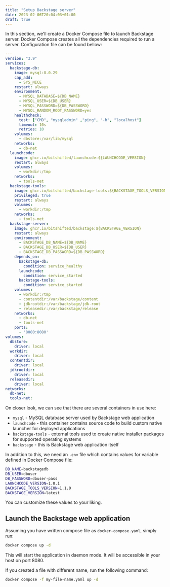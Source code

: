 ```yaml
---
title: "Setup Backstage server"
date: 2023-02-06T20:04:03+01:00
draft: true
---
```


In this section, we'll create a Docker Compose file to launch Backstage server. Docker Compose creates all the dependencies required to run
a server. Configuration file can be found bellow:

```yaml
---
version: "3.9"
services:
  backstage-db:
    image: mysql:8.0.29
    cap_add:
      - SYS_NICE
    restart: always
    environment:
      - MYSQL_DATABASE=${DB_NAME}
      - MYSQL_USER=${DB_USER}
      - MYSQL_PASSWORD=${DB_PASSWORD}
      - MYSQL_RANDOM_ROOT_PASSWORD=yes
    healthcheck:
      test: ["CMD", "mysqladmin" ,"ping", "-h", "localhost"]
      timeout: 10s
      retries: 10
    volumes:
      - dbstore:/var/lib/mysql
    networks:
      - db-net
  launchcode:
    image: ghcr.io/bitshifted/launchcode:${LAUNCHCODE_VERSION}
    restart: always
    volumes:
      - workdir:/tmp
    networks:
      - tools-net
  backstage-tools:
    image: ghcr.io/bitshifted/backstage-tools:${BACKSTAGE_TOOLS_VERSION}
    privileged: true
    restart: always
    volumes:
      - workdir:/tmp
    networks:
      - tools-net
  backstage-server:
    image: ghcr.io/bitshifted/backstage:${BACKSTAGE_VERSION}
    restart: always
    environment:
      - BACKSTAGE_DB_NAME=${DB_NAME}
      - BACKSTAGE_DB_USER=${DB_USER}
      - BACKSTAGE_DB_PASSWORD=${DB_PASSWORD}
    depends_on:
      backstage-db:
        condition: service_healthy
      launchcode:
        condition: service_started
      backstage-tools:
        condition: service_started
    volumes:
      - workdir:/tmp
      - contentdir:/var/backstage/content
      - jdkrootdir:/var/backstage/jdk-root
      - releasedir:/var/backstage/release
    networks:
      - db-net
      - tools-net
    ports:
      - '8080:8080'
volumes:
  dbstore:
    driver: local
  workdir:
    driver: local
  contentdir:
    driver: local
  jdkrootdir:
    driver: local
  releasedir:
    driver: local
networks:
  db-net:
  tools-net:
```

On closer look, we can see that there are several containers in use here:
* `mysql` - MySQL database server used by Backstage web application
* `launchcode` - this container contains source code to build custom native launcher for deployed applications
* `backstage-tools` - external tools used to create native installer packages for supported operating systems
* `backstage` - this is Backstage web application itself

In addition to this, we need an `.env` file which contains values for variable defined in Docker Compose file:

```bash
DB_NAME=backstagedb
DB_USER=dbuser
DB_PASSWORD=dbuser-pass
LAUNCHCODE_VERSION=1.0.1
BACKSTAGE_TOOLS_VERSION=1.1.0
BACKSTAGE_VERSION=latest
```

You can customize these values to your liking.

## Launch the Backstage web application

Assuming you have written compose file as `docker-compose.yaml`, simply run:

```bash
docker compose up -d
```

This will start the application in daemon mode. It will be accessible in your host on port 8080.

If you created a file with different name, run the following command:

```bash
docker compose -f my-file-name.yaml up -d
```
